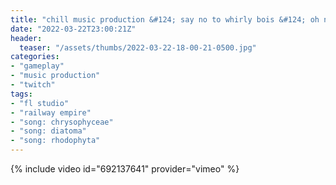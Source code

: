 ```yaml
---
title: "chill music production &#124; say no to whirly bois &#124; oh no it's been more than a week since i've streamed"
date: "2022-03-22T23:00:21Z"
header:
  teaser: "/assets/thumbs/2022-03-22-18-00-21-0500.jpg"
categories:
- "gameplay"
- "music production"
- "twitch"
tags:
- "fl studio"
- "railway empire"
- "song: chrysophyceae"
- "song: diatoma"
- "song: rhodophyta"
---
```

{% include video id="692137641" provider="vimeo" %}
